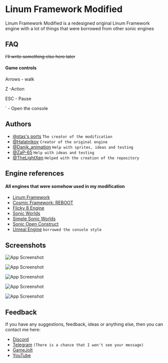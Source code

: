 
# Linum Framework Modified

Linum Framework Modified is a redesigned original Linum Framework engine with a lot of things that were borrowed from other sonic engines


## FAQ

~~I'll write something else here later~~


#### Game controls

Arrows - walk

Z -Action

ESC - Pause

` - Open the console


## Authors

- [@stas's ports](https://gamejolt.com/@stas_ports) `The creator of the modification`
- [@Halatnikov](https://gamejolt.com/@Halatnikov)  `Creator of the original engine`
- [@Danik_animation](https://gamejolt.com/@Danik_animation)  `Help with sprites, ideas and testing`
- [@ZaP-65](https://gamejolt.com/@ZaP-65)  `Help with ideas and testing`
- [@TheLightXen](https://gamejolt.com/@everypony)  `Helped with the creation of the repository`



## Engine references

#### All engines that were somehow used in my modification


- [Linum Framework](https://gamejolt.com/games/linum-framework/513673) 
- [Cosmic Framework: REBOOT](https://gamejolt.com/games/CosmicReboot/593802) 
- [Flicky 8 Engine](https://github.com/John-Kun/Flicky-8-Engine) 
- [Sonic Worlds](https://info.sonicretro.org/Sonic_Worlds) 
- [Simple Sonic Worlds](https://forums.sonicretro.org/index.php?threads/simple-sonic-worlds.36075/) 
- [Sonic Open Construct](https://www.construct.net/en/free-online-games/sonic-open-construct-17757/play) 
- [Unreal Engine](https://www.unrealengine.com/en-US) `borrowed the console style`
## Screenshots

![App Screenshot](https://cdn.discordapp.com/attachments/856267195893153833/1080253907403538432/1.png)

![App Screenshot](https://cdn.discordapp.com/attachments/856267195893153833/1080253914475155476/image.png)

![App Screenshot](https://cdn.discordapp.com/attachments/856267195893153833/1080254303782060112/3.png)

![App Screenshot](https://cdn.discordapp.com/attachments/856267195893153833/1080254619445375026/test.png)

![App Screenshot](https://cdn.discordapp.com/attachments/856267195893153833/1080254834642518087/test_1.png)


## Feedback

If you have any suggestions, feedback, ideas or anything else, then you can contact me here:


- [Discord](https://discordapp.com/users/856243776863731723/)
- [Telegram](https://t.me/SpyDillon)  `(There is a chance that I won't see your message)`
- [GameJolt](https://gamejolt.com/@stas_ports)
- [YouTube](https://www.youtube.com/channel/UC1vIRUxLINoL7pMIqIh-PkQ)